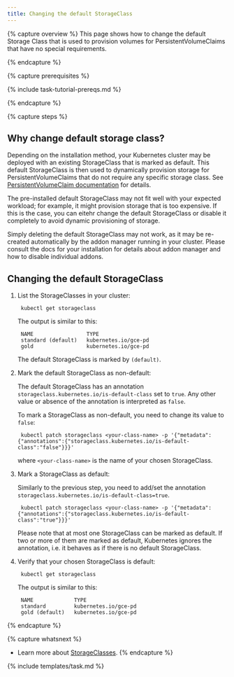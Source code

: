 ```yaml
---
title: Changing the default StorageClass
---
```


{% capture overview %}
This page shows how to change the default Storage Class that is used to
provision volumes for PersistentVolumeClaims that have no special requirements.

{% endcapture %}

{% capture prerequisites %}

{% include task-tutorial-prereqs.md %}

{% endcapture %}

{% capture steps %}

## Why change default storage class?

Depending on the installation method, your Kubernetes cluster may be deployed with
an existing StorageClass that is marked as default. This default StorageClass
is then used to dynamically provision storage for PersistentVolumeClaims
that do not require any specific storage class. See
[PersistentVolumeClaim documentation](/docs/user-guide/persistent-volumes/#class-1)
for details.

The pre-installed default StorageClass may not fit well with your expected workload;
for example, it might provision storage that is too expensive. If this is the case,
you can eitehr change the default StorageClass or disable it completely to avoid
dynamic provisioning of storage.

Simply deleting the default StorageClass may not work, as it may be re-created
automatically by the addon manager running in your cluster. Please consult the docs for your installation
for details about addon manager and how to disable individual addons.

## Changing the default StorageClass

1. List the StorageClasses in your cluster:

        kubectl get storageclass

    The output is similar to this:

        NAME                 TYPE
        standard (default)   kubernetes.io/gce-pd
        gold                 kubernetes.io/gce-pd

   The default StorageClass is marked by `(default)`.

1. Mark the default StorageClass as non-default:

   The default StorageClass has an annotation
   `storageclass.kubernetes.io/is-default-class` set to `true`. Any other value
   or absence of the annotation is interpreted as `false`.

   To mark a StorageClass as non-default, you need to change its value to `false`:

        kubectl patch storageclass <your-class-name> -p '{"metadata": {"annotations":{"storageclass.kubernetes.io/is-default-class":"false"}}}'

    where `<your-class-name>` is the name of your chosen StorageClass.

1. Mark a StorageClass as default:

   Similarly to the previous step, you need to add/set the annotation
   `storageclass.kubernetes.io/is-default-class=true`.

        kubectl patch storageclass <your-class-name> -p '{"metadata": {"annotations":{"storageclass.kubernetes.io/is-default-class":"true"}}}'

   Please note that at most one StorageClass can be marked as default. If two
   or more of them are marked as default, Kubernetes ignores the annotation,
   i.e. it behaves as if there is no default StorageClass.

1. Verify that your chosen StorageClass is default:

        kubectl get storageclass

    The output is similar to this:

        NAME             TYPE
        standard         kubernetes.io/gce-pd
        gold (default)   kubernetes.io/gce-pd

{% endcapture %}

{% capture whatsnext %}
* Learn more about [StorageClasses](/docs/user-guide/persistent-volumes/).
{% endcapture %}

{% include templates/task.md %}
